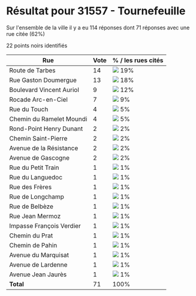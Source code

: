 # Résultat pour 31557 - Tournefeuille

Sur l'ensemble de la ville il y a eu 114 réponses dont 71 réponses avec une rue citée (62%)

22 points noirs identifiés

| Rue | Vote | % / les rues cités|
|-----|------|-------------------|
| Route de Tarbes | 14 | <img src="../../img/bar_19.gif" />&nbsp;19%|
| Rue Gaston Doumergue | 13 | <img src="../../img/bar_18.gif" />&nbsp;18%|
| Boulevard Vincent Auriol | 9 | <img src="../../img/bar_12.gif" />&nbsp;12%|
| Rocade Arc-en-Ciel | 7 | <img src="../../img/bar_9.gif" />&nbsp;9%|
| Rue du Touch | 4 | <img src="../../img/bar_5.gif" />&nbsp;5%|
| Chemin du Ramelet Moundi | 4 | <img src="../../img/bar_5.gif" />&nbsp;5%|
| Rond-Point Henry Dunant | 2 | <img src="../../img/bar_2.gif" />&nbsp;2%|
| Chemin Saint-Pierre | 2 | <img src="../../img/bar_2.gif" />&nbsp;2%|
| Avenue de la Résistance | 2 | <img src="../../img/bar_2.gif" />&nbsp;2%|
| Avenue de Gascogne | 2 | <img src="../../img/bar_2.gif" />&nbsp;2%|
| Rue du Petit Train | 1 | <img src="../../img/bar_1.gif" />&nbsp;1%|
| Rue du Languedoc | 1 | <img src="../../img/bar_1.gif" />&nbsp;1%|
| Rue des Frères | 1 | <img src="../../img/bar_1.gif" />&nbsp;1%|
| Rue de Longchamp | 1 | <img src="../../img/bar_1.gif" />&nbsp;1%|
| Rue de Belbèze | 1 | <img src="../../img/bar_1.gif" />&nbsp;1%|
| Rue Jean Mermoz | 1 | <img src="../../img/bar_1.gif" />&nbsp;1%|
| Impasse François Verdier | 1 | <img src="../../img/bar_1.gif" />&nbsp;1%|
| Chemin du Prat | 1 | <img src="../../img/bar_1.gif" />&nbsp;1%|
| Chemin de Pahin | 1 | <img src="../../img/bar_1.gif" />&nbsp;1%|
| Avenue du Marquisat | 1 | <img src="../../img/bar_1.gif" />&nbsp;1%|
| Avenue de Lardenne | 1 | <img src="../../img/bar_1.gif" />&nbsp;1%|
| Avenue Jean Jaurès | 1 | <img src="../../img/bar_1.gif" />&nbsp;1%|
| **Total** | 71 | 100%|
